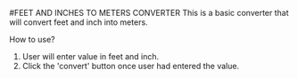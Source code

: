 #FEET AND INCHES TO METERS CONVERTER
This is a basic converter that will convert feet and inch into meters.

How to use?
1. User will enter value in feet and inch.
2. Click the 'convert' button once user had entered the value.
